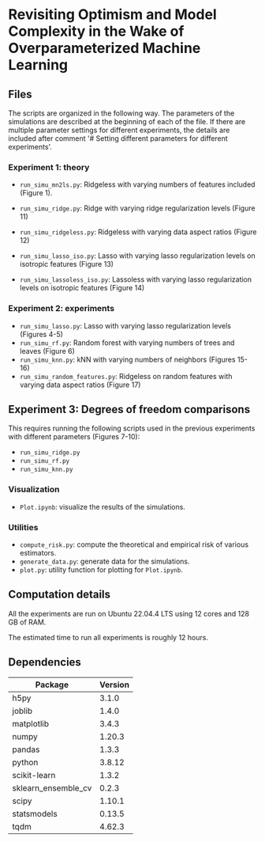 # Revisiting Optimism and Model Complexity in the Wake of Overparameterized Machine Learning

## Files

The scripts are organized in the following way.
The parameters of the simulations are described at the beginning of each of the file.
If there are multiple parameter settings for different experiments, the details are included after comment '# Setting different parameters for different experiments'.

### Experiment 1: theory
- `run_simu_mn2ls.py`: Ridgeless with varying numbers of features included (Figure 1).


- `run_simu_ridge.py`: Ridge with varying ridge regularization levels (Figure 11)
- `run_simu_ridgeless.py`: Ridgeless with varying data aspect ratios (Figure 12)

- `run_simu_lasso_iso.py`: Lasso with varying lasso regularization levels on isotropic features (Figure 13)
- `run_simu_lassoless_iso.py`: Lassoless with varying lasso regularization levels on isotropic features (Figure 14)

### Experiment 2: experiments

- `run_simu_lasso.py`: Lasso with varying lasso regularization levels (Figures 4-5)
- `run_simu_rf.py`: Random forest with varying numbers of trees and leaves (Figure 6)
- `run_simu_knn.py`: kNN with varying numbers of neighbors (Figures 15-16)
- `run_simu_random_features.py`: Ridgeless on random features with varying data aspect ratios (Figure 17)


## Experiment 3: Degrees of freedom comparisons
This requires running the following scripts used in the previous experiments with different parameters (Figures 7-10):
- `run_simu_ridge.py`
- `run_simu_rf.py`
- `run_simu_knn.py`

### Visualization
- `Plot.ipynb`: visualize the results of the simulations.

### Utilities
- `compute_risk.py`: compute the theoretical and empirical risk of various estimators.
- `generate_data.py`: generate data for the simulations.
- `plot.py`: utility function for plotting for `Plot.ipynb`.



## Computation details
All the experiments are run on Ubuntu 22.04.4 LTS using 12 cores and 128 GB of RAM.

The estimated time to run all experiments is roughly 12 hours.


## Dependencies

Package | Version
--- | ---
h5py | 3.1.0
joblib | 1.4.0
matplotlib | 3.4.3
numpy | 1.20.3
pandas | 1.3.3
python | 3.8.12
scikit-learn | 1.3.2
sklearn_ensemble_cv | 0.2.3
scipy | 1.10.1
statsmodels | 0.13.5
tqdm | 4.62.3